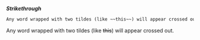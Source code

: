 ***Strikethrough***

```md
Any word wrapped with two tildes (like ~~this~~) will appear crossed out.
```

Any word wrapped with two tildes (like ~~this~~) will appear crossed out.